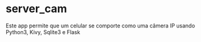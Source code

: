 # server_cam
Este app permite que um celular se comporte como uma câmera IP usando Python3, Kivy, Sqlite3 e Flask
